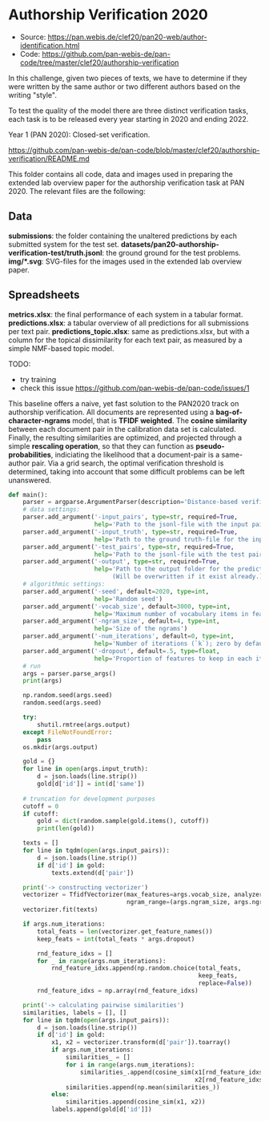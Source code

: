 # Authorship Verification 2020

- Source: https://pan.webis.de/clef20/pan20-web/author-identification.html
- Code: https://github.com/pan-webis-de/pan-code/tree/master/clef20/authorship-verification


In this challenge, given two pieces of texts, we have to determine if they were written by the same author or two different authors based on the writing "style".

To test the quality of the model there are three distinct verification tasks, each task is to be released every year starting in 2020 and ending 2022.

Year 1 (PAN 2020): Closed-set verification.


https://github.com/pan-webis-de/pan-code/blob/master/clef20/authorship-verification/README.md

This folder contains all code, data and images used in preparing the extended lab overview paper for the authorship verification task at PAN 2020. The relevant files are the following:

## Data

**submissions**: the folder containing the unaltered predictions by each submitted system for the test set.
**datasets/pan20-authorship-verification-test/truth.jsonl**: the ground ground for the test problems.
**img/*.svg**: SVG-files for the images used in the extended lab overview paper.

## Spreadsheets
**metrics.xlsx**: the final performance of each system in a tabular format.
**predictions.xlsx**: a tabular overview of all predictions for all submissions per text pair.
**predictions_topic.xlsx**: same as predictions.xlsx, but with a column for the topical dissimilarity for each text pair, as measured by a simple NMF-based topic model.

TODO:
- try training
- check this issue https://github.com/pan-webis-de/pan-code/issues/1

This baseline offers a naive, yet fast solution to the  PAN2020 track on authorship verification. All documents are represented using a **bag-of-character-ngrams** model, that is **TFIDF weighted**. The **cosine similarity** between each document pair in the calibration data set is calculated. Finally, the resulting similarities are optimized, and projected through a simple **rescaling operation**, so that they can function as **pseudo-probabilities**, indiciating the likelihood that a document-pair is a same-author pair. Via a grid search, the optimal verification threshold is determined, taking into account that some difficult problems can be left unanswered.

```python
def main():
    parser = argparse.ArgumentParser(description='Distance-based verification: PAN20 baseline')
    # data settings:
    parser.add_argument('-input_pairs', type=str, required=True,
                        help='Path to the jsonl-file with the input pairs')
    parser.add_argument('-input_truth', type=str, required=True,
                        help='Path to the ground truth-file for the input pairs')
    parser.add_argument('-test_pairs', type=str, required=True,
                        help='Path to the jsonl-file with the test pairs')
    parser.add_argument('-output', type=str, required=True,
                        help='Path to the output folder for the predictions.\
                             (Will be overwritten if it exist already.)')
    # algorithmic settings:
    parser.add_argument('-seed', default=2020, type=int,
                        help='Random seed')
    parser.add_argument('-vocab_size', default=3000, type=int,
                        help='Maximum number of vocabulary items in feature space')
    parser.add_argument('-ngram_size', default=4, type=int,
                        help='Size of the ngrams')
    parser.add_argument('-num_iterations', default=0, type=int,
                        help='Number of iterations (`k`); zero by default')
    parser.add_argument('-dropout', default=.5, type=float,
                        help='Proportion of features to keep in each iteration')
    # run
    args = parser.parse_args()
    print(args)

    np.random.seed(args.seed)
    random.seed(args.seed)

    try:
        shutil.rmtree(args.output)
    except FileNotFoundError:
        pass
    os.mkdir(args.output)

    gold = {}
    for line in open(args.input_truth):
        d = json.loads(line.strip())
        gold[d['id']] = int(d['same'])
    
    # truncation for development purposes
    cutoff = 0
    if cutoff:
        gold = dict(random.sample(gold.items(), cutoff))
        print(len(gold))

    texts = []
    for line in tqdm(open(args.input_pairs)):
        d = json.loads(line.strip())
        if d['id'] in gold:
            texts.extend(d['pair'])

    print('-> constructing vectorizer')
    vectorizer = TfidfVectorizer(max_features=args.vocab_size, analyzer='char',
                                 ngram_range=(args.ngram_size, args.ngram_size))
    vectorizer.fit(texts)

    if args.num_iterations:
        total_feats = len(vectorizer.get_feature_names())
        keep_feats = int(total_feats * args.dropout)

        rnd_feature_idxs = []
        for _ in range(args.num_iterations):
            rnd_feature_idxs.append(np.random.choice(total_feats,
                                                     keep_feats,
                                                     replace=False))
        rnd_feature_idxs = np.array(rnd_feature_idxs)

    print('-> calculating pairwise similarities')
    similarities, labels = [], []
    for line in tqdm(open(args.input_pairs)):
        d = json.loads(line.strip())
        if d['id'] in gold:
            x1, x2 = vectorizer.transform(d['pair']).toarray()
            if args.num_iterations:
                similarities_ = []
                for i in range(args.num_iterations):
                    similarities_.append(cosine_sim(x1[rnd_feature_idxs[i, :]],
                                                    x2[rnd_feature_idxs[i, :]]))
                similarities.append(np.mean(similarities_))
            else:
                similarities.append(cosine_sim(x1, x2))
            labels.append(gold[d['id']])

```